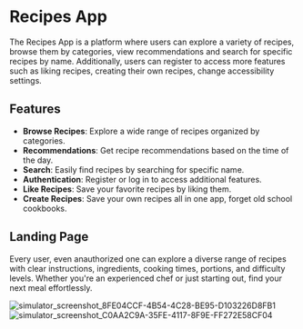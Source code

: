 # Recipes App

The Recipes App is a platform where users can explore a variety of recipes, browse them by categories, view recommendations and search for specific recipes by name.
Additionally, users can register to access more features such as liking recipes, creating their own recipes, change accessibility settings.

## Features

- **Browse Recipes**: Explore a wide range of recipes organized by categories.
- **Recommendations**: Get recipe recommendations based on the time of the day.
- **Search**: Easily find recipes by searching for specific name.
- **Authentication**: Register or log in to access additional features.
- **Like Recipes**: Save your favorite recipes by liking them.
- **Create Recipes**: Save your own recipes all in one app, forget old school cookbooks.

## Landing Page

Every user, even anauthorized one can explore a diverse range of recipes with clear instructions, ingredients, cooking times, portions, and difficulty levels. Whether you're an experienced chef or just starting out, find your next meal effortlessly.

![simulator_screenshot_8FE04CCF-4B54-4C28-BE95-D103226D8FB1](https://github.com/SesiliTs/Recipes_App/assets/84725667/0fbb5b09-9fdd-4239-a17c-074a2a664e45) ![simulator_screenshot_C0AA2C9A-35FE-4117-8F9E-FF272E58CF04](https://github.com/SesiliTs/Recipes_App/assets/84725667/3e1b75da-f56f-4210-9b15-2becdfc003e2)

